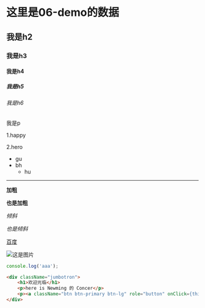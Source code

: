 # 这里是06-demo的数据

## 我是h2

### 我是h3

#### 我是h4

##### 我是h5

###### 我是h6

我是p

1.happy

2.hero

- gu
- bh
  - hu

__________

**加粗**

__也是加粗__

_倾斜_

*也是倾斜*

[百度](http://www.baidu.com)

![这是图片](https://gss0.bdstatic.com/5eR1dDebRNRTm2_p8IuM_a/res/r/image/2016-08-09/ba6198f43dc669c6d7ef4ef694961e78.jpg)

```js
console.log('aaa');
```

```html
<div className="jumbotron">
    <h1>欢迎光临</h1>
    <p>here is Newming 的 Concer</p>
    <p><a className="btn btn-primary btn-lg" role="button" onClick={this.handleClick.bind(this)}>我的工作</a></p>
</div>
```
